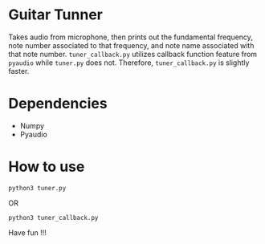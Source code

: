 # Guitar Tunner
Takes audio from microphone, then prints out the fundamental frequency, note number associated to that frequency, and note name associated with that note number. `tuner_callback.py` utilizes callback function feature from `pyaudio` while `tuner.py` does not. Therefore, `tuner_callback.py` is slightly faster.

# Dependencies

* Numpy
* Pyaudio

# How to use

```
python3 tuner.py
```

OR

```
python3 tuner_callback.py
```

Have fun !!!
